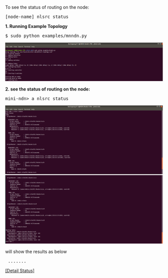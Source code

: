To see the status of routing on the node:

<pre>
[node-name] nlsrc status
</pre>

<b>1. Running Example Topology</b>
<pre>
$ sudo python examples/mnndn.py
</pre>
![[alt tag]](https://github.com/syaifulahdan/Mini-NDN-Work/blob/main/Assignment%202:NDNrg-Topology/NDNrg-Image-Node1/NDNrg-Image-NFD-1-Works/running-example%20topology.png)

<b>2. see the status of routing on the node:</b>

<pre>
mini-ndn> a nlsrc status
</pre>

![alt tag](https://github.com/syaifulahdan/Mini-NDN-Work/blob/main/Assignment%202:NDNrg-Topology/NDNrg-Image-Node1/NDNrg-Image-NSLR-1-Works/nslrc-status-node-a-1.png)
![alt tag](https://github.com/syaifulahdan/Mini-NDN-Work/blob/main/Assignment%202:NDNrg-Topology/NDNrg-Image-Node1/NDNrg-Image-NSLR-1-Works/nslrc-status-node-a-2.png)


will show the results as below
<pre>
 .......
</pre>
[[Detail Status]](https://github.com/syaifulahdan/Mini-NDN-Work/blob/main/Assignment%202:NDNrg-Topology/NDNrg-Image-Node1/NDNrg-Image-NSLR-1-Works/nslr-status-node-a.txt)

